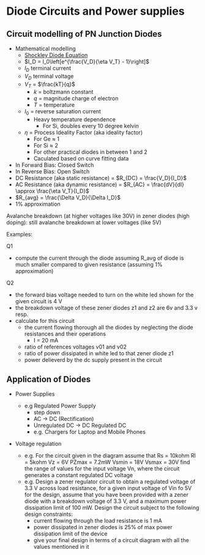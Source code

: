 # Diode Circuits and Power supplies

## Circuit modelling of PN Junction Diodes

- Mathematical modelling
  - [Shockley Diode Equation](https://en.wikipedia.org/wiki/Shockley_diode_equation)
  - $I_D = I_0\left[e^{\frac{V_D}{\eta V_T} - 1}\right]$
  - $I_D$ terminal current
  - $V_D$ terminal voltage
  - $V_T$ = $\frac{kT}{q}$
    - $k$ = boltzmann constant
    - $q$ = magnitude charge of electron
    - $T$ = temperature
  - $I_0$ = reverse saturation current
    - Heavy temperature dependence
      - For Si, doubles every 10 degree kelvin
  - $\eta$ = Process Ideality Factor (aka ideality factor)
    - For Ge $\approx$ 1
    - For Si $\approx$ 2
    - For other practical diodes in between 1 and 2
    - Caculated based on curve fitting data
- In Forward Bias: Closed Switch
- In Reverse Bias: Open Switch
- DC Resistance (aka static resistance) = $R_{DC} = \frac{V_D}{I_D}$
- AC Resistance (aka dynamic resistance) = $R_{AC} = \frac{dV}{dI} \approx \frac{\eta V_T}{I_D}$
- $R_{avg} = \frac{\Delta V_D}{\Delta I_D}$ 
- 1% approximation

Avalanche breakdown (at higher voltages like 30V)
in zener diodes (high doping): still avalanche breakdown at lower voltages (like 5V)

<!-- 23/01/2025 -->
Examples:

Q1
- compute the current through the diode assuming R_avg of diode is much smaller compared to given resistance (assuming 1% approximation)

Q2
- the forward bias voltage needed to turn on the white led shown for the given circuit is 4 V
- the breakdown voltage of these zener diodes z1 and z2 are 6v and 3.3 v resp.
- calculate for this circuit
  - the current flowing thorough all the diodes by neglecting the diode resistances and their operations
    - I = 20 mA
  - ratio of references voltages v01 and v02
  -  ratio of power dissipated in white led to that zener diode z1
  - power delieverd by the dc supply present in the circuit

## Application of Diodes

- Power Supplies
  - e.g Regulated Power Supply
    - step down
    - AC -> DC (Rectification)
    - Unregulated DC -> DC Regulated DC
    - e.g. Chargers for Laptop and Mobile Phones

- Voltage regulation
  - e.g.
    For the circuit given in the diagram assume that 
    Rs = 10kohm
    Rl = 5kohm
    Vz = 6V
    PZmax = 7.2mW
    Vsmin = 18V
    Vsmax = 30V
    find the range of values for the input voltage Vn, where the circuit generates a constant regulated DC voltage
  - e.g.
    Design a zener  regulator circuit to obtain a regulated voltage of 3.3 V across load resistance, for a given input voltage of Vin fo 5V
    for the design, assume that you have been provided with a zener diode with a breakdown voltage of 3.3 V, and a maximum power dissipation limit of 100 mW.
    Design the circuit subject to the following design constraints:
      - current flowing through the load resistance is 1 mA
      - power dissipated in zener diodes is 25% of max power dissipation limit of the device
      - give your final design in terms of a circuit diagram with all the values mentioned in it


